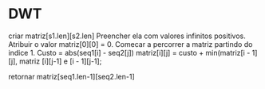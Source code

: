 # DWT
criar matriz[s1.len][s2.len]
Preencher ela com valores infinitos positivos.
Atribuir o valor matriz[0][0] = 0.
Comecar a percorrer a matriz partindo do indice 1.
Custo = abs(seq1[i] - seq2[j])
matriz[i][j] = custo  + min(matriz[i - 1][j], matriz [i][j-1] e [i - 1][j-1];

retornar matriz[seq1.len-1][seq2.len-1]